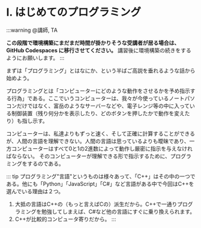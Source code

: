 # I. はじめてのプログラミング

:::warning @講師, TA

**この段階で環境構築にまだまだ時間が掛かりそうな受講者が居る場合は、GitHub Codespaces に移行させてください。**
講習後に環境構築の続きをするようにお願いします。
:::

まずは「プログラミング」とはなにか、という半ばご高説を垂れるような話から始めよう。

プログラミングとは「コンピューターにどのような動作をさせるかを予め指示する行為」である。ここでいうコンピューターは、我々が今使っているノートパソコンだけではなく、富岳のようなサーバーなどや、電子レンジ等の中に入っている制御装置（残り何分かを表示したり、どのボタンを押したかで動作を変えたり）も指し示す。

コンピューターは、私達よりもずっと速く、そして正確に計算することができるが、人間の言語を理解できない。人間の言語は思っているよりも曖昧であり、一方コンピューターはすべて0と1の2進数によって動作し厳密に指示を与えなければならない。
そのコンピューターが理解できる形で指示するために、プログラミングをするのである。

::: tip
プログラミング"言語"というものは様々あって、「C++」はその中の一つである。他にも「Python」「JavaScript」「C#」など言語がある中で今回はC\++を選んでいる理由は２つ。

1. 大抵の言語はC++の（もっと言えばCの）派生だから。C\++で一通りプログラミングを勉強してしまえば、C#など他の言語にすぐに乗り換えられます。
2. C++が比較的コンピュータ寄りだから。
   :::
